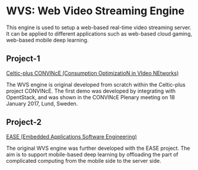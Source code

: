 # WVS: Web Video Streaming Engine

This engine is used to setup a web-based real-time video streaming server. It can be applied to different applications such as web-based cloud gaming, web-based mobile deep learning.

## Project-1 

[Celtic-plus CONVINcE (Consumption OptimizatioN in VIdeo NEtworks)](https://convince.wp.tem-tsp.eu/home/)

The WVS engine is original developed from scratch within the Celtic-plus project CONVINcE. The first demo was developed by integrating with OpentStack, and was shown in the CONVINcE Plenary meeting on 18 January 2017, Lund, Sweden.

## Project-2 

[EASE (Embedded Applications Software Engineering)](http://ease.cs.lth.se/)

The original WVS engine was further developed with the EASE project. The aim is to support mobile-based deep learning by offloading the part of complicated computing from the mobile side to the server side.